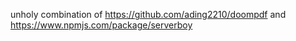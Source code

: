 unholy combination of https://github.com/ading2210/doompdf and https://www.npmjs.com/package/serverboy
